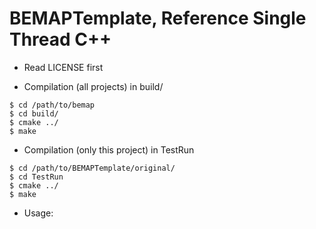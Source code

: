 BEMAPTemplate, Reference Single Thread C++
=========================================

* Read LICENSE first
 
* Compilation (all projects) in build/

```
$ cd /path/to/bemap
$ cd build/
$ cmake ../
$ make
```

* Compilation (only this project) in TestRun

```
$ cd /path/to/BEMAPTemplate/original/
$ cd TestRun
$ cmake ../
$ make
```

* Usage:

```
```